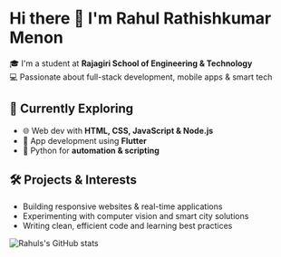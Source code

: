 # Hi there 👋 I'm Rahul Rathishkumar Menon

🎓 I'm a student at **Rajagiri School of Engineering & Technology**  
💻 Passionate about full-stack development, mobile apps & smart tech

## 🚀 Currently Exploring
- 🌐 Web dev with **HTML, CSS, JavaScript & Node.js**
- 📱 App development using **Flutter**
- 🐍 Python for **automation & scripting**

## 🛠️ Projects & Interests
- Building responsive websites & real-time applications  
- Experimenting with computer vision and smart city solutions  
- Writing clean, efficient code and learning best practices

<!-- GitHub Stats Card -->
![Rahuls's GitHub stats](https://github-readme-stats.vercel.app/api?username=rahulmenons&show_icons=true&theme=github_dark_dimmed)

